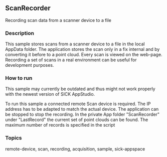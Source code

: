 ## ScanRecorder

Recording scan data from a scanner device to a file

### Description

This sample stores scans from a scanner device to a file in the
local AppData folder. The application stores the scan only in a fix internal
and by converting it before to a point cloud. Every scan is viewed on the web-page.
Recording a set of scans in a real environment can be useful for development purposes.

### How to run

This sample may currently be outdated and thus might not work properly with the newest version of SICK AppStudio.

To run this sample a connected remote Scan device is required.
The IP address has to be adapted to match the actual device. The application can be
stopped to stop the recording. In the private App folder "ScanRecorder" under
"LastRecord" the current set of point clouds can be found. The maximum number of
records is specified in the script

### Topics

remote-device, scan, recording, acquisition, sample, sick-appspace
